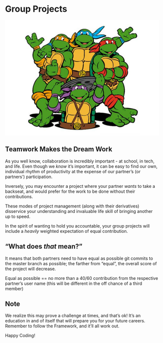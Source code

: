 # Group Projects
</h1>

<div>
  
</div>

<div class="gap formatted-content">
    <p><img src="https://github.com/TeddyO323/photos/blob/main/ab0138760e80bc0ac3d1.jpg?raw=true" alt="" style="" /></p>

<h2>Teamwork Makes the Dream Work</h2>

<p>As you well know, collaboration is incredibly important - at school, in tech, and life. Even though we <em>know</em> it&rsquo;s important, it can be easy to find our own, individual rhythm of productivity at the expense of our partner&rsquo;s (or partners&rsquo;) participation.</p>

<p>Inversely, you may encounter a project where your partner <em>wants</em> to take a backseat, and would prefer for the work to be done without their contributions. </p>

<p>These modes of project management (along with their derivatives) disservice your understanding and invaluable life skill of bringing another up to speed. </p>

<p>In the spirit of wanting to hold you accountable, your group projects will include a <em>heavily</em> weighted expectation of equal contribution. </p>

<h2>&ldquo;What does <em>that</em> mean?&rdquo;</h2>

<p>It means that both partners need to have equal as possible git commits to the master branch as possible; the farther from &ldquo;equal&rdquo;, the overall score of the project will decrease.</p>

<p>Equal as possible == no more than a 40/60 contribution from the respective partner&rsquo;s user name (this will be different in the off chance of a third member)</p>

<h2>Note</h2>

<p>We realize this may prove a challenge at times, and that&rsquo;s ok! It&rsquo;s an education in and of itself that will prepare you for your future careers. Remember to follow the Framework, and it&rsquo;ll all work out.</p>

<p>Happy Coding!</p>

</div>